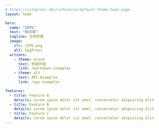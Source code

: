 ```yaml
---
# https://vitepress.dev/reference/default-theme-home-page
layout: home

hero:
  name: "ZEPG"
  text: "知识库"
  tagline: 日常积累
  image:
    src: /EPG.png
    alt: EpgPress
  actions:
    - theme: brand
      text: 快速开始
      link: /markdown-examples
    - theme: alt
      text: API Examples
      link: /api-examples

features:
  - title: Feature A
    details: Lorem ipsum dolor sit amet, consectetur adipiscing elit
  - title: Feature B
    details: Lorem ipsum dolor sit amet, consectetur adipiscing elit
  - title: Feature C
    details: Lorem ipsum dolor sit amet, consectetur adipiscing elit
---
```


